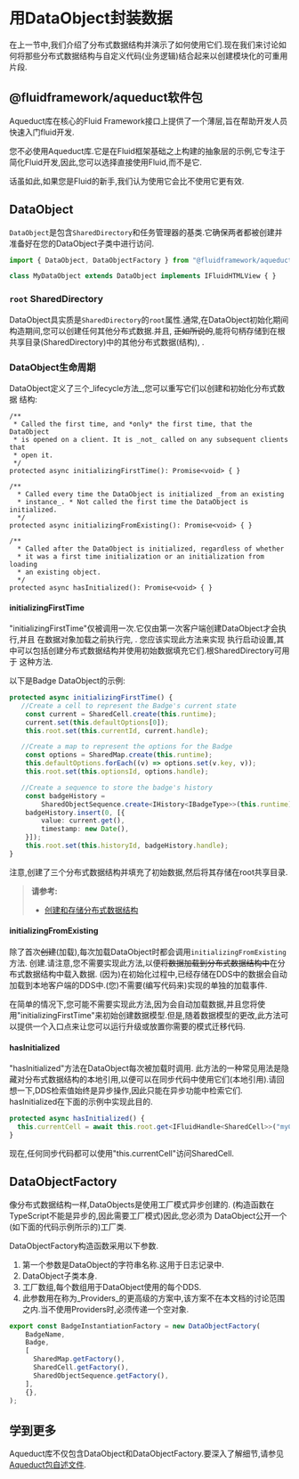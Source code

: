 # 用DataObject封装数据
在上一节中,我们介绍了分布式数据结构并演示了如何使用它们.现在我们来讨论如何将那些分布式数据结构与自定义代码(业务逻辑)结合起来以创建模块化的可重用片段.


## @fluidframework/aqueduct软件包

Aqueduct库在核心的Fluid Framework接口上提供了一个薄层,旨在帮助开发人员快速入门fluid开发.

您不必使用Aqueduct库.它是在Fluid框架基础之上构建的抽象层的示例,它专注于简化Fluid开发,因此,您可以选择直接使用Fluid,而不是它.

话虽如此,如果您是Fluid的新手,我们认为使用它会比不使用它更有效.


## DataObject

`DataObject`是包含`SharedDirectory`和任务管理器的基类.它确保两者都被创建并准备好在您的DataObject子类中进行访问.
```ts
import { DataObject, DataObjectFactory } from "@fluidframework/aqueduct";

class MyDataObject extends DataObject implements IFluidHTMLView { }
```


### `root` SharedDirectory

DataObject具实质是`SharedDirectory`的`root`属性.通常,在DataObject初始化期间构造期间,您可以创建任何其他分布式数据.并且,
~~正如所说的~~,能将句柄存储到在根共享目录(SharedDirectory)中的其他分布式数据(结构),
.

### DataObject生命周期

DataObject定义了三个_lifecycle方法_,您可以重写它们以创建和初始化分布式数据
结构:

```
/**
 * Called the first time, and *only* the first time, that the DataObject
 * is opened on a client. It is _not_ called on any subsequent clients that
 * open it.
 */
protected async initializingFirstTime(): Promise<void> { }

/**
  * Called every time the DataObject is initialized _from an existing
  * instance_. * Not called the first time the DataObject is initialized.
  */
protected async initializingFromExisting(): Promise<void> { }

/**
  * Called after the DataObject is initialized, regardless of whether
  * it was a first time initialization or an initialization from loading
  * an existing object.
  */
protected async hasInitialized(): Promise<void> { }
```

#### initializingFirstTime

"initializingFirstTime"仅被调用一次.它仅由第一次客户端创建DataObject才会执行,并且 在数据对象加载之前执行完,
.
您应该实现此方法来实现 执行启动设置,其中可以包括创建分布式数据结构并使用初始数据填充它们.根SharedDirectory可用于
这种方法.

以下是Badge DataObject的示例:
```ts
protected async initializingFirstTime() {
   //Create a cell to represent the Badge's current state
    const current = SharedCell.create(this.runtime);
    current.set(this.defaultOptions[0]);
    this.root.set(this.currentId, current.handle);

   //Create a map to represent the options for the Badge
    const options = SharedMap.create(this.runtime);
    this.defaultOptions.forEach((v) => options.set(v.key, v));
    this.root.set(this.optionsId, options.handle);

   //Create a sequence to store the badge's history
    const badgeHistory =
        SharedObjectSequence.create<IHistory<IBadgeType>>(this.runtime);
    badgeHistory.insert(0, [{
        value: current.get(),
        timestamp: new Date(),
    }]);
    this.root.set(this.historyId, badgeHistory.handle);
}
```

注意,创建了三个分布式数据结构并填充了初始数据,然后将其存储在root共享目录.

>**请参考:**
> - [创建和存储分布式数据结构](./dds#creating-and-storing-distributed-data-structures)


#### initializingFromExisting

除了首次~~创建~~(加载),每次加载DataObject时都会调用`initializingFromExisting`方法.
创建.请注意,您不需要实现此方法,以便~~将数据加载到分布式数据结构中~~在分布式数据结构中载入数据.
(因为)在初始化过程中,已经存储在DDS中的数据会自动加载到本地客户端的DDS中.(您)不需要(编写代码来)实现的单独的加载事件.

在简单的情况下,您可能不需要实现此方法,因为会自动加载数据,并且您将使用"initializingFirstTime"来初始创建数据模型.但是,随着数据模型的更改,此方法可以提供一个入口点来让您可以运行升级或放置你需要的模式迁移代码.

#### hasInitialized

"hasInitialized"方法在DataObject每次被加载时调用.
此方法的一种常见用法是隐藏对分布式数据结构的本地引用,以便可以在同步代码中使用它们(本地引用).请回想一下,DDS检索值始终是异步操作,因此只能在异步功能中检索它们. hasInitialized在下面的示例中实现此目的.

```ts
protected async hasInitialized() {
  this.currentCell = await this.root.get<IFluidHandle<SharedCell>>("myCell").get();
}
```

现在,任何同步代码都可以使用"this.currentCell"访问SharedCell.


## DataObjectFactory

像分布式数据结构一样,DataObjects是使用工厂模式异步创建的. (构造函数在TypeScript不能是异步的,因此需要工厂模式)因此,您必须为
DataObject公开一个(如下面的代码示例所示的)工厂类.

DataObjectFactory构造函数采用以下参数.

1. 第一个参数是DataObject的字符串名称.这用于日志记录中.
1.  DataObject子类本身.
1. 工厂数组,每个数组用于DataObject使用的每个DDS.
1. 此参数用在称为_Providers_的更高级的方案中,该方案不在本文档的讨论范围之内.当不使用Providers时,必须传递一个空对象.

```ts
export const BadgeInstantiationFactory = new DataObjectFactory(
    BadgeName,
    Badge,
    [
      SharedMap.getFactory(),
      SharedCell.getFactory(),
      SharedObjectSequence.getFactory(),
    ],
    {},
);
```

## 学到更多

Aqueduct库不仅包含DataObject和DataObjectFactory.要深入了解细节,请参见
[Aqueduct包自述文件](https://github.com/microsoft/FluidFramework/blob/main/packages/framework/aqueduct/README.md).